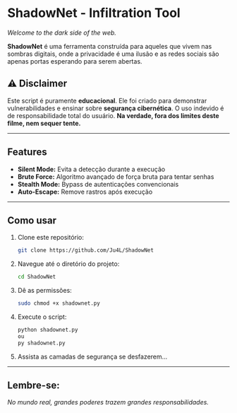 # ShadowNet - Infiltration Tool

*Welcome to the dark side of the web.*

**ShadowNet** é uma ferramenta construída para aqueles que vivem nas sombras digitais, onde a privacidade é uma ilusão e as redes sociais são apenas portas esperando para serem abertas.

## ⚠️ Disclaimer

Este script é puramente **educacional**. Ele foi criado para demonstrar vulnerabilidades e ensinar sobre **segurança cibernética**. O uso indevido é de responsabilidade total do usuário. **Na verdade, fora dos limites deste filme, nem sequer tente.**

---

## Features

- **Silent Mode:** Evita a detecção durante a execução
- **Brute Force:** Algoritmo avançado de força bruta para tentar senhas
- **Stealth Mode:** Bypass de autenticações convencionais
- **Auto-Escape:** Remove rastros após execução

---

## Como usar

1. Clone este repositório:
    ```bash
    git clone https://github.com/Ju4L/ShadowNet
    ```

2. Navegue até o diretório do projeto:
    ```bash
    cd ShadowNet
    ```

3. Dê as permissões:
    ```bash
    sudo chmod +x shadownet.py
    ```

4. Execute o script:
    ```bash
    python shadownet.py
    ou
    py shadownet.py
    ```

5. Assista as camadas de segurança se desfazerem...

---

## Lembre-se:
*No mundo real, grandes poderes trazem grandes responsabilidades.*
